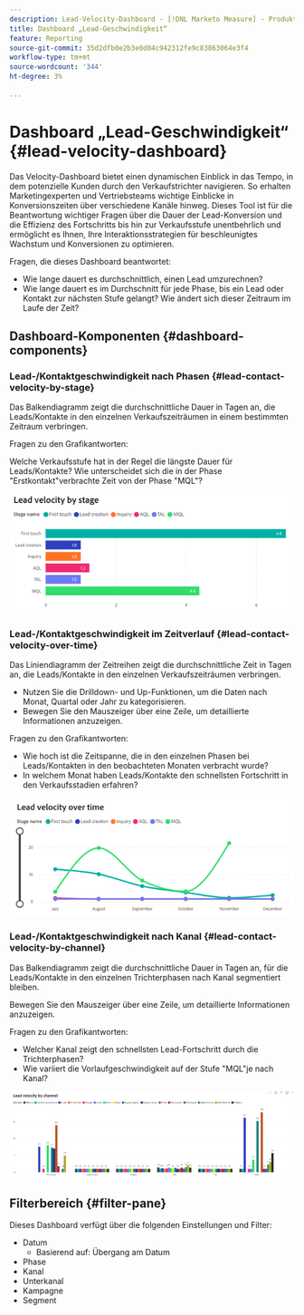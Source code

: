 ```yaml
---
description: Lead-Velocity-Dashboard - [!DNL Marketo Measure] - Produkt
title: Dashboard „Lead-Geschwindigkeit“
feature: Reporting
source-git-commit: 35d2dfb0e2b3e0d04c942312fe9c83863064e3f4
workflow-type: tm+mt
source-wordcount: '344'
ht-degree: 3%

---
```


# Dashboard „Lead-Geschwindigkeit“ {#lead-velocity-dashboard}

Das Velocity-Dashboard bietet einen dynamischen Einblick in das Tempo, in dem potenzielle Kunden durch den Verkaufstrichter navigieren. So erhalten Marketingexperten und Vertriebsteams wichtige Einblicke in Konversionszeiten über verschiedene Kanäle hinweg. Dieses Tool ist für die Beantwortung wichtiger Fragen über die Dauer der Lead-Konversion und die Effizienz des Fortschritts bis hin zur Verkaufsstufe unentbehrlich und ermöglicht es Ihnen, Ihre Interaktionsstrategien für beschleunigtes Wachstum und Konversionen zu optimieren.

Fragen, die dieses Dashboard beantwortet:

* Wie lange dauert es durchschnittlich, einen Lead umzurechnen?
* Wie lange dauert es im Durchschnitt für jede Phase, bis ein Lead oder Kontakt zur nächsten Stufe gelangt? Wie ändert sich dieser Zeitraum im Laufe der Zeit?

## Dashboard-Komponenten {#dashboard-components}

### Lead-/Kontaktgeschwindigkeit nach Phasen {#lead-contact-velocity-by-stage}

Das Balkendiagramm zeigt die durchschnittliche Dauer in Tagen an, die Leads/Kontakte in den einzelnen Verkaufszeiträumen in einem bestimmten Zeitraum verbringen.

Fragen zu den Grafikantworten:

Welche Verkaufsstufe hat in der Regel die längste Dauer für Leads/Kontakte?
Wie unterscheidet sich die in der Phase &quot;Erstkontakt&quot;verbrachte Zeit von der Phase &quot;MQL&quot;?

![](assets/lead-velocity-dashboard-1.png)

### Lead-/Kontaktgeschwindigkeit im Zeitverlauf {#lead-contact-velocity-over-time}

Das Liniendiagramm der Zeitreihen zeigt die durchschnittliche Zeit in Tagen an, die Leads/Kontakte in den einzelnen Verkaufszeiträumen verbringen.

* Nutzen Sie die Drilldown- und Up-Funktionen, um die Daten nach Monat, Quartal oder Jahr zu kategorisieren.
* Bewegen Sie den Mauszeiger über eine Zeile, um detaillierte Informationen anzuzeigen.

Fragen zu den Grafikantworten:

* Wie hoch ist die Zeitspanne, die in den einzelnen Phasen bei Leads/Kontakten in den beobachteten Monaten verbracht wurde?
* In welchem Monat haben Leads/Kontakte den schnellsten Fortschritt in den Verkaufsstadien erfahren?

![](assets/lead-velocity-dashboard-2.png)

### Lead-/Kontaktgeschwindigkeit nach Kanal {#lead-contact-velocity-by-channel}

Das Balkendiagramm zeigt die durchschnittliche Dauer in Tagen an, für die Leads/Kontakte in den einzelnen Trichterphasen nach Kanal segmentiert bleiben.

Bewegen Sie den Mauszeiger über eine Zeile, um detaillierte Informationen anzuzeigen.

Fragen zu den Grafikantworten:

* Welcher Kanal zeigt den schnellsten Lead-Fortschritt durch die Trichterphasen?
* Wie variiert die Vorlaufgeschwindigkeit auf der Stufe &quot;MQL&quot;je nach Kanal?

![](assets/lead-velocity-dashboard-3.png)

## Filterbereich {#filter-pane}

Dieses Dashboard verfügt über die folgenden Einstellungen und Filter:

* Datum
   * Basierend auf: Übergang am Datum
* Phase
* Kanal
* Unterkanal
* Kampagne
* Segment
